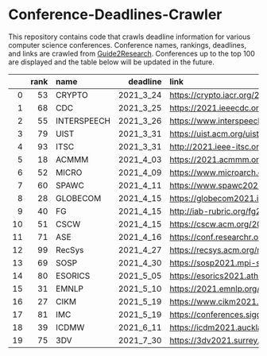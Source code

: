 # Conference-Deadlines-Crawler

This repository contains code that crawls deadline information for various computer science conferences. 
Conference names, rankings, deadlines, and links are crawled from [Guide2Research](https://www.guide2research.com/topconf/).
Conferences up to the top 100 are displayed and the table below will be updated in the future.

|    |   rank | name        |   deadline | link                                      |
|---:|-------:|:------------|-----------:|:------------------------------------------|
|  0 |     53 | CRYPTO      |  2021_3_24 | https://crypto.iacr.org/2021/             |
|  1 |     68 | CDC         |  2021_3_25 | https://2021.ieeecdc.org/                 |
|  2 |     55 | INTERSPEECH |  2021_3_26 | https://www.interspeech2021.org/          |
|  3 |     79 | UIST        |  2021_3_31 | https://uist.acm.org/uist2021/            |
|  4 |     93 | ITSC        |  2021_3_31 | http://2021.ieee-itsc.org/                |
|  5 |     18 | ACMMM       |  2021_4_03 | https://2021.acmmm.org/                   |
|  6 |     52 | MICRO       |  2021_4_09 | https://www.microarch.org/micro54/        |
|  7 |     60 | SPAWC       |  2021_4_11 | https://www.spawc2021.com/                |
|  8 |     28 | GLOBECOM    |  2021_4_15 | https://globecom2021.ieee-globecom.org/   |
|  9 |     40 | FG          |  2021_4_15 | http://iab-rubric.org/fg2021/             |
| 10 |     51 | CSCW        |  2021_4_15 | https://cscw.acm.org/2021/                |
| 11 |     71 | ASE         |  2021_4_16 | https://conf.researchr.org/home/ase-2021  |
| 12 |     99 | RecSys      |  2021_4_27 | https://recsys.acm.org/recsys21/          |
| 13 |     69 | SOSP        |  2021_4_30 | https://sosp2021.mpi-sws.org/             |
| 14 |     80 | ESORICS     |  2021_5_05 | https://esorics2021.athene-center.de/     |
| 15 |     31 | EMNLP       |  2021_5_10 | https://2021.emnlp.org/                   |
| 16 |     27 | CIKM        |  2021_5_19 | https://www.cikm2021.org/                 |
| 17 |     81 | IMC         |  2021_5_19 | https://conferences.sigcomm.org/imc/2021/ |
| 18 |     39 | ICDMW       |  2021_6_11 | https://icdm2021.auckland.ac.nz/          |
| 19 |     75 | 3DV         |  2021_7_30 | https://3dv2021.surrey.ac.uk/             |
